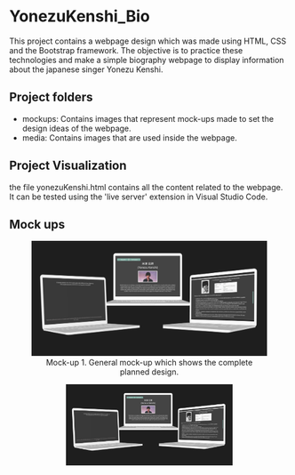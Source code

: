 # YonezuKenshi_Bio
This project contains a webpage design which was made using HTML, CSS and the Bootstrap framework. The objective is to practice these technologies and make a simple biography webpage to display information about the japanese singer Yonezu Kenshi.

## Project folders
* mockups: Contains images that represent mock-ups made to set the design ideas of the webpage.
* media: Contains images that are used inside the webpage.

## Project Visualization
the file yonezuKenshi.html contains all the content related to the webpage. It can be tested using the 'live server' extension in Visual Studio Code.

## Mock ups
<div style="text-align:center;">
  <figure>
    <img src="/mockups/general_mockup_laptop.png" alt="General mock-up which shows the complete planned design.">
    <figcaption>Mock-up 1. General mock-up which shows the complete planned design.</figcaption>
  </figure>
  <img src="/mockups/general_mockup_laptop.png" alt="General mock-up which shows the complete planned design." width="300">
</div>
